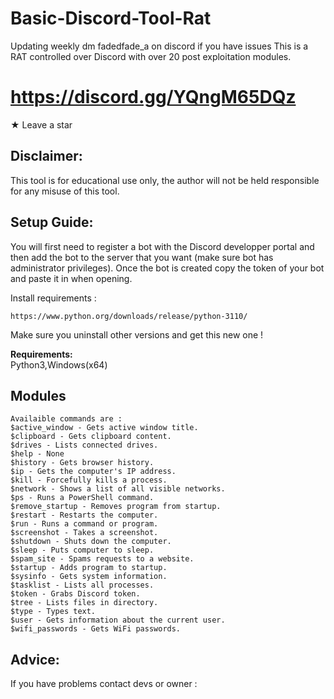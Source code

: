 # Basic-Discord-Tool-Rat
Updating weekly dm fadedfade_a on discord if you have issues 
This is a RAT controlled over Discord with over 20 post exploitation modules.

# https://discord.gg/YQngM65DQz
★ Leave a star 


## **Disclaimer:**

This tool is for educational use only, the author will not be held responsible for any misuse of this tool.

## **Setup Guide:**
You will first need to register a bot with the Discord developper portal and then add the bot to the server that you want (make sure bot has administrator privileges).
Once the bot is created copy the token of your bot and paste it in when opening.

Install requirements :
```
https://www.python.org/downloads/release/python-3110/
```
Make sure you uninstall other versions and get this new one ! 

**Requirements:**\
Python3,Windows(x64)



## **Modules**
```
Availaible commands are :
$active_window - Gets active window title.
$clipboard - Gets clipboard content.
$drives - Lists connected drives.
$help - None
$history - Gets browser history.
$ip - Gets the computer's IP address.
$kill - Forcefully kills a process.
$network - Shows a list of all visible networks.
$ps - Runs a PowerShell command.
$remove_startup - Removes program from startup.
$restart - Restarts the computer.
$run - Runs a command or program.
$screenshot - Takes a screenshot.
$shutdown - Shuts down the computer.
$sleep - Puts computer to sleep.
$spam_site - Spams requests to a website.
$startup - Adds program to startup.
$sysinfo - Gets system information.
$tasklist - Lists all processes.
$token - Grabs Discord token.
$tree - Lists files in directory.
$type - Types text.
$user - Gets information about the current user.
$wifi_passwords - Gets WiFi passwords.
```
## **Advice:**
If you have problems contact devs or owner  :

